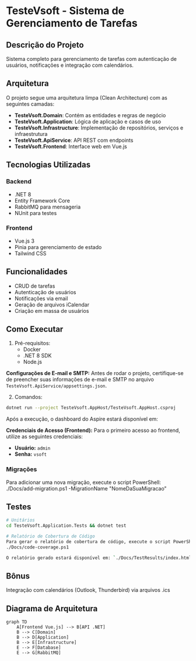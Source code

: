 # TesteVsoft - Sistema de Gerenciamento de Tarefas

## Descrição do Projeto
Sistema completo para gerenciamento de tarefas com autenticação de usuários, notificações e integração com calendários.

## Arquitetura
O projeto segue uma arquitetura limpa (Clean Architecture) com as seguintes camadas:

- **TesteVsoft.Domain**: Contém as entidades e regras de negócio
- **TesteVsoft.Application**: Lógica de aplicação e casos de uso
- **TesteVsoft.Infrastructure**: Implementação de repositórios, serviços e infraestrutura
- **TesteVsoft.ApiService**: API REST com endpoints
- **TesteVsoft.Frontend**: Interface web em Vue.js

## Tecnologias Utilizadas

### Backend
- .NET 8
- Entity Framework Core
- RabbitMQ para mensageria
- NUnit para testes

### Frontend
- Vue.js 3
- Pinia para gerenciamento de estado
- Tailwind CSS

## Funcionalidades
- CRUD de tarefas
- Autenticação de usuários
- Notificações via email
- Geração de arquivos iCalendar
- Criação em massa de usuários

## Como Executar

1. Pré-requisitos:
   - Docker
   - .NET 8 SDK
   - Node.js

**Configurações de E-mail e SMTP:**
Antes de rodar o projeto, certifique-se de preencher suas informações de e-mail e SMTP no arquivo `TesteVsoft.ApiService/appsettings.json`.

2. Comandos:
```bash
dotnet run --project TesteVsoft.AppHost/TesteVsoft.AppHost.csproj
```

Após a execução, o dashboard do Aspire estará disponível em: <mcurl name="https://localhost:17126/" url="https://localhost:17126/"></mcurl>

**Credenciais de Acesso (Frontend):**
Para o primeiro acesso ao frontend, utilize as seguintes credenciais:
- **Usuário:** `admin`
- **Senha:** `vsoft`

### Migrações
Para adicionar uma nova migração, execute o script PowerShell:
./Docs/add-migration.ps1 -MigrationName "NomeDaSuaMigracao"

## Testes
```bash
# Unitários
cd TesteVsoft.Application.Tests && dotnet test

# Relatório de Cobertura de Código
Para gerar o relatório de cobertura de código, execute o script PowerShell:
./Docs/code-coverage.ps1

O relatório gerado estará disponível em: `./Docs/TestResults/index.html`
```

## Bônus
Integração com calendários (Outlook, Thunderbird) via arquivos .ics

## Diagrama de Arquitetura
```mermaid
graph TD
    A[Frontend Vue.js] --> B[API .NET]
    B --> C[Domain]
    B --> D[Application]
    B --> E[Infrastructure]
    E --> F[Database]
    E --> G[RabbitMQ]
```